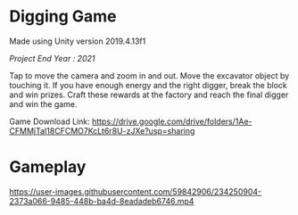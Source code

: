 # Digging Game
Made using Unity version 2019.4.13f1

*Project End Year : 2021*

Tap to move the camera and zoom in and out. Move the excavator object by touching it. If you have enough energy and the right digger, break the block and win prizes. Craft these rewards at the factory and reach the final digger and win the game.

Game Download Link: https://drive.google.com/drive/folders/1Ae-CFMMjTaI18CFCMO7KcLt6r8U-zJXe?usp=sharing
# Gameplay



https://user-images.githubusercontent.com/59842906/234250904-2373a066-9485-448b-ba4d-8eadadeb6746.mp4

